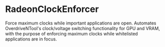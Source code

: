 # RadeonClockEnforcer
Force maximum clocks while important applications are open. Automates OverdriveNTool's clock/voltage switching functionality for GPU and VRAM, with the purpose of enforcing maximum clocks while whitelisted applications are in focus.
